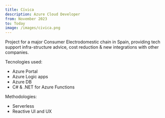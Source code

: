 ```yaml
---
title: Cívica
description: Azure Cloud Developer
from: November 2023
to: Today
image: /images/civica.png
---
```


Project for a major Consumer Electrodomestic chain in Spain, providing tech support
infra-structure advice, cost reduction & new integrations with other companies.

Tecnologies used:
- Azure Portal
- Azure Logic apps
- Azure DB
- C# & .NET for Azure Functions

Methodologies:
 - Serverless
 - Reactive UI and UX